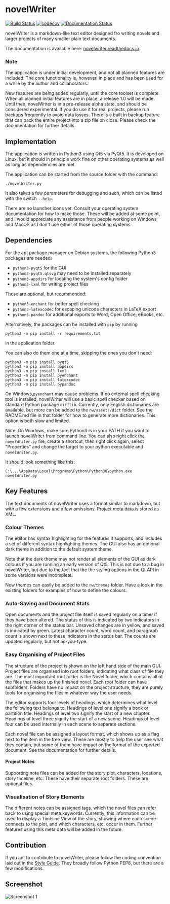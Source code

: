 # novelWriter

[![Build Status](https://travis-ci.com/vkbo/novelWriter.svg?branch=master)](https://travis-ci.com/vkbo/novelWriter)
[![codecov](https://codecov.io/gh/vkbo/novelWriter/branch/master/graph/badge.svg)](https://codecov.io/gh/vkbo/novelWriter)
[![Documentation Status](https://readthedocs.org/projects/novelwriter/badge/?version=latest)](https://novelwriter.readthedocs.io/en/latest/?badge=latest)

novelWriter is a markdown-like text editor designed fro writing novels and larger projects of many smaller plain text documents.

The documentation is available here: [novelwriter.readthedocs.io](https://novelwriter.readthedocs.io/).

### Note

The application is under initial development, and not all planned features are included.
The core functionality is, however, in place and has been used for a while by the author and collaborators.

New features are being added regularly, until the core toolset is complete.
When all planned initial features are in place, a release 1.0 will be made.
Until then, novelWriter is in a pre-release alpha state, and should be considered experimental.
If you do use it for real projects, please run backups frequently to avoid data losses.
There is a built in backup feature that can pack the entire project into a zip file on close.
Please check the documentation for further details.

## Implementation

The application is written in Python3 using Qt5 via PyQt5.
It is developed on Linux, but it should in principle work fine on other operating systems as well as long as dependencies are met.

The application can be started from the source folder with the command:
```
./novelWriter.py
```

It also takes a few parameters for debugging and such, which can be listed with the switch `--help`.

There are no launcher icons yet.
Consult your operating system documentation for how to make those.
These will be added at some point, and I would appreciate any assistance from people working on Windows and MacOS as I don't use either of those operating systems.

## Dependencies

For the apt package manager on Debian systems, the following Python3 packages are needed:

* `python3-pyqt5` for the GUI
* `python3-pyqt5.qtsvg` may need to be installed separately
* `python3-appdirs` for locating the system's config folder
* `python3-lxml` for writing project files

These are optional, but recommended:

* `python3-enchant` for better spell checking
* `python3-latexcodec` for escaping unicode characters in LaTeX export
* `python3-pandoc` for additional exports to Word, Open Office, eBooks, etc.

Alternatively, the packages can be installed with `pip` by running
```
python3 -m pip install -r requirements.txt
```
in the application folder.

You can also do them one at a time, skipping the ones you don't need:
```
python3 -m pip install pyqt5
python3 -m pip install appdirs
python3 -m pip install lxml
python3 -m pip install pyenchant
python3 -m pip install latexcodec
python3 -m pip install pypandoc
```
On Windows,`pyenchant` may cause problems.
If no external spell checking tool is installed, novelWriter will use a basic spell checker based on standard Python package `difflib`.
Currently, only English dictionaries are available, but more can be added to the `nw/assets/dict` folder.
See the RADME.md file in that folder for how to generate more dictionaries.
This option is both slow and limited.

Note: On Windows, make sure Python3 is in your PATH if you want to launch novelWriter from command line.
You can also right click the `novelWriter.py` file, create a shortcut, then right click again, select "Properties" and change the target to your python executable and `novelWriter.py`.

It should look something like this:
```
C:\...\AppData\Local\Programs\Python\Python38\python.exe novelWriter.py
```

## Key Features

The text documents of novelWriter uses a format similar to markdown, but with a few extensions and a few omissions.
Project meta data is stored as XML.

### Colour Themes

The editor has syntax highlighting for the features it supports, and includes a set of different syntax highlighting themes.
The GUI also has an optional dark theme in addition to the default system theme.

Note that the dark theme may not render all elements of the GUI as dark colours if you are running an early version of Qt5.
This is not due to a bug in novelWriter, but due to the fact that the the styling options in the Qt API in some versions were incomplete.

New themes can easily be added to the `nw/themes` folder.
Have a look in the existing folders for examples of how to define the colours.

### Auto-Saving and Document Stats

Open documents and the project file itself is saved regularly on a timer if they have been altered.
The status of this is indicated by two indicators in the right corner of the status bar.
Unsaved changes are in yellow, and saved is indicated by green.
Latest character count, word count, and paragraph count is shown next to these indicators in the status bar.
The counts are updated regularly, but not as-you-type.

### Easy Organising of Project Files

The structure of the project is shown on the left hand side of the main GUI.
Project files are organised into root folders, indicating what class of file they are.
The most important root folder is the Novel folder, which contains all of the files that makes up the finished novel.
Each root folder can have subfolders.
Folders have no impact on the project structure, they are purely tools for organising the files in whatever way the user needs.

The editor supports four levels of headings, which determines what level the following text belongs to.
Headings of level one signify a book or partition title.
Headings of level two signify the start of a new chapter.
Headings of level three signify the start of a new scene.
Headings of level four can be used internally in each scene to separate sections.

Each novel file can be assigned a layout format, which shows up as a flag next to the item in the tree view.
These are mostly to help the user see what they contain, but some of them have impact on the format of the exported document.
See the documentation for further details.

#### Project Notes

Supporting note files can be added for the story plot, characters, locations, story timeline, etc.
These have their separate root folders.
These are optional files.

### Visualisation of Story Elements

The different notes can be assigned tags, which the novel files can refer back to using special meta keywords.
Currently, this information can be used to display a Timeline View of the story, showing where each scene connects to the plot, and which characters, etc. occur in them.
Further features using this meta data will be added in the future.

## Contribution

If you ant to contribute to novelWriter, please follow the coding convention laid out in the [Style Guide](docs/markdown/style.md).
They broadly follow Python PEP8, but there are a few modifications.

## Screenshot

![Screenshot 1](docs/source/images/screenshot.png)
